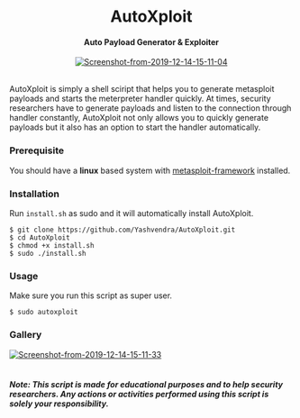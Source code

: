 <h1 align="center">AutoXploit</h4>


<h4 align="center">Auto Payload Generator & Exploiter</h4>

<p align="center"><a href="https://imgbb.com/"><img src="https://i.ibb.co/HxCrkbG/Screenshot-from-2019-12-14-15-11-04.png" alt="Screenshot-from-2019-12-14-15-11-04" border="0"></a><br /><br />
</p>
AutoXploit is simply a shell sciript that helps you to generate metasploit payloads and starts the meterpreter handler quickly. At times, security researchers have to generate payloads and listen to the connection through handler constantly, AutoXploit not only allows you to quickly generate payloads but it also has an option to start the handler automatically. 

### Prerequisite
You should have a <b>linux</b> based system with <a href="https://github.com/rapid7/metasploit-framework/wiki/Nightly-Installers#installing-metasploit-on-linux--mac-os-x">metasploit-framework</a> installed. 

### Installation
Run `install.sh` as sudo and it will automatically install AutoXploit.
```
$ git clone https://github.com/Yashvendra/AutoXploit.git
$ cd AutoXploit
$ chmod +x install.sh
$ sudo ./install.sh
```

### Usage
Make sure you run this script as super user.
```
$ sudo autoxploit
```
### Gallery
<a href="https://ibb.co/Lv4KcRj"><img src="https://i.ibb.co/FnGpy3Z/Screenshot-from-2019-12-14-15-11-33.png" alt="Screenshot-from-2019-12-14-15-11-33" border="0"></a><br /><br />

##### Note: This script is made for educational purposes and to help security researchers. Any actions or activities performed using this script is solely your responsibility.
